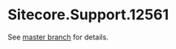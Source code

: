 # Sitecore.Support.12561

See [master branch](https://github.com/sitecoresupport/Sitecore.Support.12561) for details.